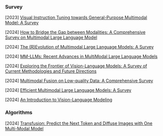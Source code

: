 ### Survey

[2023] [Visual Instruction Tuning towards General-Purpose Multimodal Model: A Survey](https://arxiv.org/abs/2312.16602)

[2024] [How to Bridge the Gap between Modalities: A Comprehensive Survey on Multimodal Large Language Model](https://arxiv.org/abs/2311.07594)

[2024] [The (R)Evolution of Multimodal Large Language Models: A Survey](https://arxiv.org/abs/2402.12451)

[2024] [MM-LLMs: Recent Advances in MultiModal Large Language Models](https://arxiv.org/abs/2401.13601)

[2024] [Exploring the Frontier of Vision-Language Models: A Survey of Current Methodologies and Future Directions](https://arxiv.org/abs/2404.07214)

[2024] [Multimodal Fusion on Low-quality Data: A Comprehensive Survey](https://arxiv.org/abs/2404.18947)

[2024] [Efficient Multimodal Large Language Models: A Survey](https://arxiv.org/abs/2405.10739v1)

[2024] [An Introduction to Vision-Language Modeling](https://arxiv.org/abs/2405.17247)



### Algorithms

[2024] [Transfusion: Predict the Next Token and Diffuse Images with One Multi-Modal Model](https://www.arxiv.org/abs/2408.11039)

